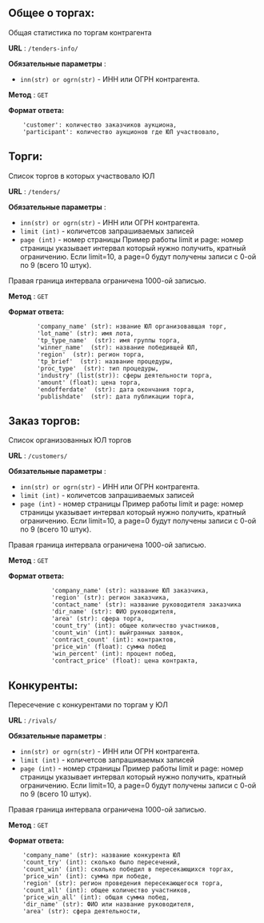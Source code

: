 ## Общее о торгах:

Общая статистика по торгам контрагента

**URL** : `/tenders-info/`

**Обязательные параметры** :
- `inn(str) or ogrn(str)` - ИНН или ОГРН контрагента.

 
**Метод** : `GET`

**Формат ответа:**
```
    'customer': количество заказчиков аукциона,
    'participant': количество аукционов где ЮЛ участвовало,
```

## Торги:

Список торгов в которых участвовало ЮЛ

**URL** : `/tenders/`

**Обязательные параметры** :
- `inn(str) or ogrn(str)` - ИНН или ОГРН контрагента.
- `limit (int)` - количетсов запрашиваемых записей
- `page (int)` - номер страницы
Пример работы limit и page: номер страницы указывает интервал который нужно получить, кратный ограничению. Если limit=10, а page=0 будут получены записи с 0-ой по 9 (всего 10 штук).

Правая граница интервала ограничена 1000-ой записью.
 
**Метод** : `GET`

**Формат ответа:**

```
        'company_name' (str): нзвание ЮЛ организовавщая торг,
        'lot_name' (str): имя лота,
        'tp_type_name'  (str): имя группы торга,
        'winner_name'  (str): название победивщей ЮЛ,
        'region'  (str): регион торга,
        'tp_brief'  (str): название процедуры,
        'proc_type'  (str): тип процедуры,
        'industry' (list(str)): сферы деятельности торга,
        'amount' (float): цена торга,
        'endofferdate'  (str): дата окончания торга,
        'publishdate'  (str): дата публикации торга,
```

## Заказ торгов:

Список организованных ЮЛ торгов 

**URL** : `/customers/`

**Обязательные параметры** :
- `inn(str) or ogrn(str)` - ИНН или ОГРН контрагента.
- `limit (int)` - количетсов запрашиваемых записей
- `page (int)` - номер страницы
Пример работы limit и page: номер страницы указывает интервал который нужно получить, кратный ограничению. Если limit=10, а page=0 будут получены записи с 0-ой по 9 (всего 10 штук).

Правая граница интервала ограничена 1000-ой записью.
 
**Метод** : `GET`

**Формат ответа:**

```
            'company_name' (str): название ЮЛ заказчика,
            'region' (str): регион заказчика,
            'contact_name' (str): название руководителя заказчика
            'dir_name' (str): ФИО руководителя,
            'area' (str): сфера торга,
            'count_try' (int): общее количество участников,
            'count_win' (int): выйгранных заявок,
            'contract_count' (int): контрактов,
            'price_win' (float): сумма побед
            'win_percent' (int): процент побед,
            'contract_price' (float): цена контракта,
```

## Конкуренты:

Пересечение с конкурентами по торгам у ЮЛ

**URL** : `/rivals/`

**Обязательные параметры** :
- `inn(str) or ogrn(str)` - ИНН или ОГРН контрагента.
- `limit (int)` - количетсов запрашиваемых записей
- `page (int)` - номер страницы
Пример работы limit и page: номер страницы указывает интервал который нужно получить, кратный ограничению. Если limit=10, а page=0 будут получены записи с 0-ой по 9 (всего 10 штук).

Правая граница интервала ограничена 1000-ой записью.
 
**Метод** : `GET`

**Формат ответа:**

```
    'company_name' (str): название конкурента ЮЛ
    'count_try' (int): сколько было пересечений,
    'count_win' (int): сколько победил в пересекающихся торгах,
    'price_win' (int): сумма при победе,
    'region' (str): регион проведения пересекающегося торга,
    'count_all' (int): общее количество участников,
    'price_win_all' (int): общая сумма побед,
    'dir_name' (str): ФИО или название руководителя,
    'area' (str): сфера деятельности,
```